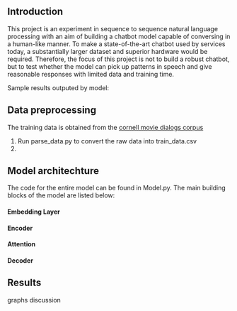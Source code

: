 ## Introduction

This project is an experiment in sequence to sequence natural language processing with an aim of building a chatbot model capable of conversing in a human-like manner. To make a state-of-the-art chatbot used by services today, a substantially larger dataset and superior hardware would be required. Therefore, the focus of this project is not to build a robust chatbot, but to test whether the model can pick up patterns in speech and give reasonable responses with limited data and training time. 

Sample results outputed by model:

## Data preprocessing

The training data is obtained from the [cornell movie dialogs corpus](https://www.cs.cornell.edu/~cristian/Cornell_Movie-Dialogs_Corpus.html)

1. Run parse_data.py to convert the raw data into train_data.csv
2. 

## Model architechture

The code for the entire model can be found in Model.py. The main building blocks of the model are listed below:

#### Embedding Layer

#### Encoder

#### Attention

#### Decoder

## Results

graphs
discussion
